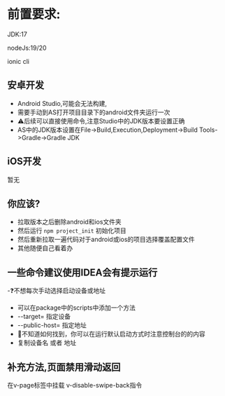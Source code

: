 # 前置要求:

JDK:17

nodeJs:19/20

ionic cli

## 安卓开发

- Android Studio,可能会无法构建,
- 需要手动到AS打开项目目录下的android文件夹运行一次
- ⚠️后续可以直接使用命令,注意Studio中的JDK版本要设置正确
- AS中的JDK版本设置在File->Build,Execution,Deployment->Build Tools->Gradle->Gradle JDK

## iOS开发

暂无

## 你应该?

- 拉取版本之后删除android和ios文件夹
- 然后运行 `npm project_init` 初始化项目
- 然后重新拉取一遍代码对于android或ios的项目选择覆盖配置文件
- 其他随便自己看着办

## 一些命令建议使用IDEA会有提示运行

-❓不想每次手动选择启动设备或地址

- 可以在package中的scripts中添加一个方法
- --target= 指定设备
- --public-host= 指定地址
- 🤷不知道如何找到，你可以在运行默认启动方式时注意控制台的的内容
- 复制设备名 或者 地址

## 补充方法,页面禁用滑动返回

在v-page标签中挂载 v-disable-swipe-back指令
